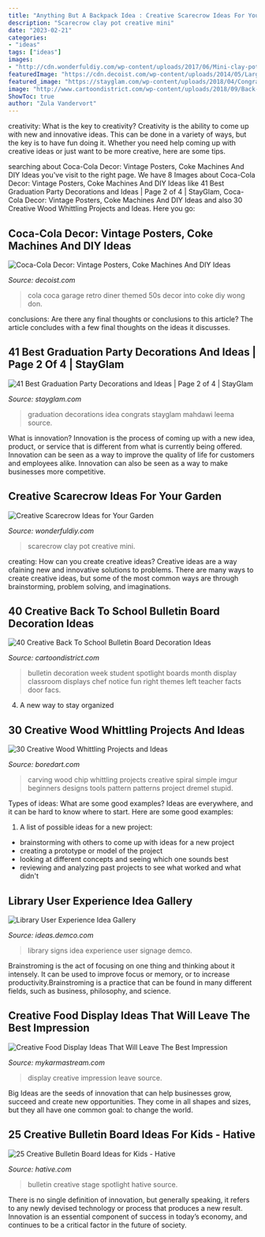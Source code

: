 ```yaml
---
title: "Anything But A Backpack Idea : Creative Scarecrow Ideas For Your Garden"
description: "Scarecrow clay pot creative mini"
date: "2023-02-21"
categories:
- "ideas"
tags: ["ideas"]
images:
- "http://cdn.wonderfuldiy.com/wp-content/uploads/2017/06/Mini-clay-pot-scarecrow.jpg"
featuredImage: "https://cdn.decoist.com/wp-content/uploads/2014/05/Large-garage-transformed-into-a-retro-style-family-room-Coca-Cola-themed-50s-diner.jpg"
featured_image: "https://stayglam.com/wp-content/uploads/2018/04/Congrats-Party-Idea.jpg"
image: "http://www.cartoondistrict.com/wp-content/uploads/2018/09/Back-To-School-Bulletin-Board-Decoration-Ideas4.jpg"
ShowToc: true
author: "Zula Vandervort"
---
```



creativity: What is the key to creativity?
Creativity is the ability to come up with new and innovative ideas. This can be done in a variety of ways, but the key is to have fun doing it. Whether you need help coming up with creative ideas or just want to be more creative, here are some tips.

	

		
searching about Coca-Cola Decor: Vintage Posters, Coke Machines And DIY Ideas you've visit to the right page. We have 8 Images about Coca-Cola Decor: Vintage Posters, Coke Machines And DIY Ideas like 41 Best Graduation Party Decorations and Ideas | Page 2 of 4 | StayGlam, Coca-Cola Decor: Vintage Posters, Coke Machines And DIY Ideas and also 30 Creative Wood Whittling Projects and Ideas. Here you go:
		
    
## Coca-Cola Decor: Vintage Posters, Coke Machines And DIY Ideas

<img loading=lazy src="https://cdn.decoist.com/wp-content/uploads/2014/05/Large-garage-transformed-into-a-retro-style-family-room-Coca-Cola-themed-50s-diner.jpg" onerror="this.onerror=null;this.src='https://tse1.mm.bing.net/th?id=OIP.aHH8qaZ7bDJJlDiIEL_hlAHaE6&amp;pid=15.1';" alt="Coca-Cola Decor: Vintage Posters, Coke Machines And DIY Ideas">

_Source: decoist.com_

>cola coca garage retro diner themed 50s decor into coke diy wong don. 

	

conclusions: Are there any final thoughts or conclusions to this article?
The article concludes with a few final thoughts on the ideas it discusses.

    
## 41 Best Graduation Party Decorations And Ideas | Page 2 Of 4 | StayGlam

<img loading=lazy src="https://stayglam.com/wp-content/uploads/2018/04/Congrats-Party-Idea.jpg" onerror="this.onerror=null;this.src='https://tse4.mm.bing.net/th?id=OIP.e7gpcnlre2xECEMDf5AtgAAAAA&amp;pid=15.1';" alt="41 Best Graduation Party Decorations and Ideas | Page 2 of 4 | StayGlam">

_Source: stayglam.com_

>graduation decorations idea congrats stayglam mahdawi leema source. 

	

What is innovation?
Innovation is the process of coming up with a new idea, product, or service that is different from what is currently being offered. Innovation can be seen as a way to improve the quality of life for customers and employees alike. Innovation can also be seen as a way to make businesses more competitive.

    
## Creative Scarecrow Ideas For Your Garden

<img loading=lazy src="http://cdn.wonderfuldiy.com/wp-content/uploads/2017/06/Mini-clay-pot-scarecrow.jpg" onerror="this.onerror=null;this.src='https://tse1.mm.bing.net/th?id=OIP.lKzraHNikZmigcZ59EyRwQHaLG&amp;pid=15.1';" alt="Creative Scarecrow Ideas for Your Garden">

_Source: wonderfuldiy.com_

>scarecrow clay pot creative mini. 

	

creating: How can you create creative ideas?
Creative ideas are a way ofaining new and innovative solutions to problems. There are many ways to create creative ideas, but some of the most common ways are through brainstorming, problem solving, and imaginations.

    
## 40 Creative Back To School Bulletin Board Decoration Ideas

<img loading=lazy src="http://www.cartoondistrict.com/wp-content/uploads/2018/09/Back-To-School-Bulletin-Board-Decoration-Ideas4.jpg" onerror="this.onerror=null;this.src='https://tse1.mm.bing.net/th?id=OIP.3pwBfMQAtxVG8Bom08zFKQHaJ4&amp;pid=15.1';" alt="40 Creative Back To School Bulletin Board Decoration Ideas">

_Source: cartoondistrict.com_

>bulletin decoration week student spotlight boards month display classroom displays chef notice fun right themes left teacher facts door facs. 

	

4. A new way to stay organized

    
## 30 Creative Wood Whittling Projects And Ideas

<img loading=lazy src="http://www.boredart.com/wp-content/uploads/2017/02/Creative-Wood-Whittling-Projects-and-Ideas0111.jpg" onerror="this.onerror=null;this.src='https://tse4.mm.bing.net/th?id=OIP.OYG_VcQ-H1SKJ-N3osx_2QHaJ4&amp;pid=15.1';" alt="30 Creative Wood Whittling Projects and Ideas">

_Source: boredart.com_

>carving wood chip whittling projects creative spiral simple imgur beginners designs tools pattern patterns project dremel stupid. 

	

Types of ideas: What are some good examples?
Ideas are everywhere, and it can be hard to know where to start. Here are some good examples:
1. A list of possible ideas for a new project: 
- brainstorming with others to come up with ideas for a new project 
- creating a prototype or model of the project 
- looking at different concepts and seeing which one sounds best 
- reviewing and analyzing past projects to see what worked and what didn't 

    
## Library User Experience Idea Gallery

<img loading=lazy src="http://ideas.demco.com/wp-content/uploads/2017/08/YA-Signage.jpg" onerror="this.onerror=null;this.src='https://tse3.mm.bing.net/th?id=OIP.5nFKx85YGp0yf81Qq-PIqgHaJ4&amp;pid=15.1';" alt="Library User Experience Idea Gallery">

_Source: ideas.demco.com_

>library signs idea experience user signage demco. 

	

Brainstroming is the act of focusing on one thing and thinking about it intensely. It can be used to improve focus or memory, or to increase productivity.Brainstroming is a practice that can be found in many different fields, such as business, philosophy, and science.

    
## Creative Food Display Ideas That Will Leave The Best Impression

<img loading=lazy src="https://mykarmastream.com/wp-content/uploads/2017/05/food-display-ideas-4.jpg" onerror="this.onerror=null;this.src='https://tse1.mm.bing.net/th?id=OIP.ZVHUMQTf7kRXljCYq48uvQHaLH&amp;pid=15.1';" alt="Creative Food Display Ideas That Will Leave The Best Impression">

_Source: mykarmastream.com_

>display creative impression leave source. 

	

Big Ideas are the seeds of innovation that can help businesses grow, succeed and create new opportunities. They come in all shapes and sizes, but they all have one common goal: to change the world.

    
## 25 Creative Bulletin Board Ideas For Kids - Hative

<img loading=lazy src="https://hative.com/wp-content/uploads/2014/06/bulletin-board-ideas/4-spotlight-work-on-stage-bulletin-board.jpg" onerror="this.onerror=null;this.src='https://tse3.mm.bing.net/th?id=OIP.7aRDDQnXYg7L06z1Mz7hbAHaJ3&amp;pid=15.1';" alt="25 Creative Bulletin Board Ideas for Kids - Hative">

_Source: hative.com_

>bulletin creative stage spotlight hative source. 

	

There is no single definition of innovation, but generally speaking, it refers to any newly devised technology or process that produces a new result. Innovation is an essential component of success in today’s economy, and continues to be a critical factor in the future of society.

